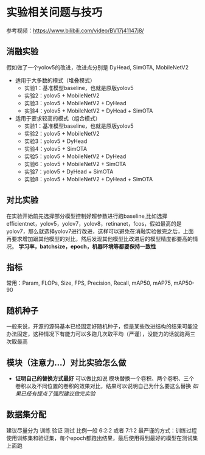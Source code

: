 # 实验相关问题与技巧
参考视频：https://www.bilibili.com/video/BV17j41147j8/

## 消融实验
假如做了一个yolov5的改进，改进点分别是 DyHead, SimOTA, MobileNetV2
- 适用于大多数的模式（堆叠模式）
    - 实验1：基准模型baseline，也就是原版yolov5
    - 实验2：yolov5 + MobileNetV2
    - 实验3：yolov5 + MobileNetV2 + DyHead
    - 实验4：yolov5 + MobileNetV2 + DyHead + SimOTA
- 适用于要求较高的模式（组合模式）
    - 实验1：基准模型baseline，也就是原版yolov5
    - 实验2：yolov5 + MobileNetV2
    - 实验3：yolov5 + DyHead
    - 实验4：yolov5 + SimOTA
    - 实验5：yolov5 + MobileNetV2 + DyHead
    - 实验6：yolov5 + MobileNetV2 + SimOTA
    - 实验7：yolov5 + DyHead + SimOTA
    - 实验8：yolov5 + MobileNetV2 + DyHead + SimOTA

## 对比实验
在实验开始前先选择部分模型控制好超参数进行跑baseline,比如选择efficientnet，yolov5，yolov7，yolov8，retinanet，fcos，假如最高的是yolov7，那么就选择yolov7进行改进，这样可以避免在消融实验做完之后，上面再要求增加跟其他模型的对比，然后发现其他模型比改进后的模型精度都要高的情况。
**学习率，batchsize，epoch，机器环境等都要保持一致性**

## 指标
常用：Param, FLOPs, Size, FPS, Precision, Recall, mAP50, mAP75, mAP50-90

## 随机种子
一般来说，开源的源码基本已经固定好随机种子，但是某些改进结构的结果可能没办法固定，这种情况下有能力可以多跑几次取平均（严谨），没能力的话就跑两三次取最高

## 模块（注意力...）对比实验怎么做
- **证明自己的替换方式最好**
可以做比如说 模块替换一个卷积、两个卷积、三个卷积以及不同位置的卷积的效果对比，结果可以说明自己为什么要这么替换 *如果已经有提点了强烈建议做完实验*

## 数据集分配
建议尽量分为 训练 验证 测试
比例一般 6:2:2 或者 7:1:2
最严谨的方式：训练过程使用训练集和验证集，每个epoch都跑出结果，最后使用得到最好的模型在测试集上面跑
